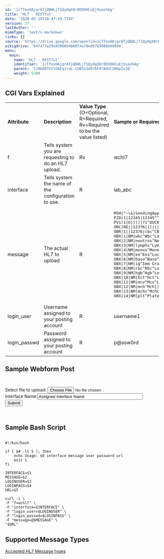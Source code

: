```yaml
---
id: '1cTfexHAjqrATjQBWLjf1QyHgX8r0DXDHCuEjVuazhAg'
title: 'HL7 - RESTful'
date: '2020-03-19T18:47:19.729Z'
version: 37
lastAuthor: ''
mimeType: 'text/x-markdown'
links: []
source: 'https://drive.google.com/open?id=1cTfexHAjqrATjQBWLjf1QyHgX8r0DXDHCuEjVuazhAg'
wikigdrive: '64fa77a2dd4586094b6074a78ed6769886b60894'
menu:
  main:
    name: 'HL7 - RESTful'
    identifier: '1cTfexHAjqrATjQBWLjf1QyHgX8r0DXDHCuEjVuazhAg'
    parent: '1J0bDKTGYlGAEqJraL-CUB3x3d976F4lBdUCSRKpIv2Q'
    weight: 5390
---
```

## CGI Vars Explained  


<table>
<tr>
<td><strong>Attribute</strong></td>
<td><strong>Description</strong></td>
<td><strong>Value Type </strong>(O=Optional, R=Required, Rv=Required to be the value listed)</td>
<td><strong>Sample or Required Values</strong></td>
</tr>
<tr>
<td>f</td>
<td>Tells system you are requesting to do an HL7 upload.</td>
<td>Rv</td>
<td>wchl7</td>
</tr>
<tr>
<td>interface</td>
<td>Tells system the name of the configuration to use.</td>
<td>R</td>
<td>lab_abc</td>
</tr>
<tr>
<td>message</td>
<td>The actual HL7 to upload</td>
<td>R</td>
<td><pre>MSH|^~\&|SendingApp|SendingFac|ReceivingApp|ReceivingFac|20120411070545||ORU^R01|59689|P|2.3
PID|1|12345|12345^^^MIE&1.2.840.114398.1.100&ISO^MR||MOUSE^MINNIE^S||19240101|F|||123 MOUSEHOLE LN^^FORT WAYNE^IN^46808|||||||||||||||||||
PV1|1|O|||||71^DUCK^DONALD||||||||||||12376|||||||||||||||||||||||||20120410160227||||||
ORC|RE||12376|||||||100^DUCK^DASIY||71^DUCK^DONALD|^^^||20120411070545|||||
OBR|1||12376|cbc^CBC|R||20120410160227|||22^GOOF^GOOFY|||Fasting: No|201204101625||71^DUCK^DONALD||||||201204101630|||F||^^^^^R|||||||||||||||||85025|
OBX|1|NM|wbc^Wbc^Local^6690-2^Wbc^LN||7.0|/nl|3.8-11.0||||F|||20120410160227|lab|12^XYZ LAB|
OBX|2|NM|neutros^Neutros^Local^770-8^Neutros^LN||68|%|40-82||||F|||20120410160227|lab|12^XYZ LAB|
OBX|3|NM|lymphs^Lymphs^Local^736-9^Lymphs^LN||20|%|11-47||||F|||20120410160227|lab|12^XYZ LAB|
OBX|4|NM|monos^Monos^Local^5905-5^Monos^LN||16|%|4-15|H|||F|||20120410160227|lab|12^XYZ LAB|
OBX|5|NM|eo^Eos^Local^713-8^Eos^LN||3|%|0-8||||F|||20120410160227|lab|12^XYZ LAB|
OBX|6|NM|baso^Baso^Local^706-2^Baso^LN||0|%|0-1||||F|||20120410160227|lab|12^XYZ LAB|
OBX|7|NM|ig^Imm Gran^Local^38518-7^Imm Gran^LN||0|%|0-2||||F|||20120410160227|lab|12^XYZ LAB|
OBX|8|NM|rbc^Rbc^Local^789-8^Rbc^LN||4.02|/pl|4.07-4.92|L|||F|||20120410160227|lab|12^XYZ LAB|
OBX|9|NM|hgb^Hgb^Local^718-7^Hgb^LN||13.7|g/dl|12.0-14.1||||F|||20120410160227|lab|12^XYZ LAB|
OBX|10|NM|hct^Hct^Local^4544-3^Hct^LN||40|%|34-43||||F|||20120410160227|lab|12^XYZ LAB|
OBX|11|NM|mcv^Mcv^Local^787-2^Mcv^LN||80|fl|77-98||||F|||20120410160227|lab|12^XYZ LAB|
OBX|12|NM|mch^Mch||30|pg|27-35||||F|||20120410160227|lab|12^XYZ LAB|
OBX|13|NM|mchc^Mchc||32|g/dl|32-35||||F|||20120410160227|lab|12^XYZ LAB|
OBX|14|NM|plt^Platelets||221|/nl|140-400||||F|||20120410160227|lab|12^XYZ LAB|</pre></td>
</tr>
<tr>
<td>login_user</td>
<td>Username assigned to your posting account</td>
<td>R</td>
<td>username1</td>
</tr>
<tr>
<td>login_passwd</td>
<td>Password assigned to your posting account</td>
<td>R</td>
<td>p@ssw0rd</td>
</tr>

</table>
  
## **Sample Webform Post**  


```
  

```
<FORM METHOD="POST" ACTION="POSTING-URL"  enctype="multipart/form-data">  
    Select file to upload: <input type="file" name="message" value="message" size="45" id="file"><BR>  
    Interface Name:<input size="40" type="text" name="interface" id="interface" value="Assigned Interface Name"><BR>  
    <input type='hidden' name='f' value='wchl7'>  
    <input type='hidden' name='login_user' value='username'>  
    <input type='hidden' name='login_passwd' value='password'>  
    <input type='submit' value='Submit'>  
</FORM>

```
  

```
  
## **Sample Bash Script**  


```
  
#!/bin/bash  
  
if [ $# -lt 5 ]; then  
	echo Usage: $0 interface message user password url  
	exit 1  
fi  
  
INTERFACE=$1  
MESSAGE=$2  
LOGINUSER=$3  
LOGINPASS=$4  
URL=$5  
  
curl -i \  
-F "f=wchl7" \  
-F "interface=$INTERFACE" \  
-F "login_user=$LOGINUSER" \  
-F "login_passwd=$LOGINPASS" \  
-F "message=@$MESSAGE" \  
"$URL"  

```
  
## **Supported Message Types**  
  
[Accepted HL7 Message types](#gjdgxs)
